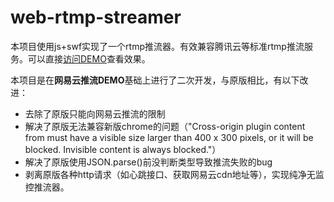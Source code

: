 # web-rtmp-streamer

本项目使用js+swf实现了一个rtmp推流器。有效兼容腾讯云等标准rtmp推流服务。可以直接[访问DEMO](https://lujunda.github.io/web-rtmp-streamer/)查看效果。

本项目是在**网易云推流DEMO**基础上进行了二次开发，与原版相比，有以下改进：
* 去除了原版只能向网易云推流的限制
* 解决了原版无法兼容新版chrome的问题（"Cross-origin plugin content from  must have a visible size larger than 400 x 300 pixels, or it will be blocked. Invisible content is always blocked."）
* 解决了原版使用JSON.parse()前没判断类型导致推流失败的bug
* 剥离原版各种http请求（如心跳接口、获取网易云cdn地址等），实现纯净无监控推流器。
